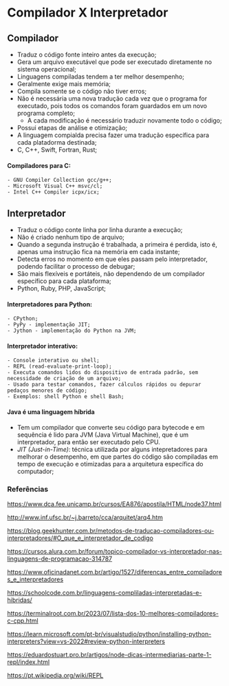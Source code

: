 # Compilador X Interpretador
## Compilador
  - Traduz o código fonte inteiro antes da execução;
  - Gera um arquivo executável que pode ser executado diretamente no sistema operacional;
  - Linguagens compiladas tendem a ter melhor desempenho;
  - Geralmente exige mais memória;
  - Compila somente se o código não tiver erros;
  - Não é necessária uma nova tradução cada vez que o programa for executado, pois todos os comandos foram guardados em um novo programa completo;
      - A cada modificação é necessário traduzir novamente todo o código;
  - Possui etapas de análise e otimização;
  - A linguagem compialda precisa fazer uma tradução específica para cada platadorma destinada;
  - C, C++, Swift, Fortran, Rust;
  #### Compiladores para C:
    - GNU Compiler Collection gcc/g++;
    - Microsoft Visual C++ msvc/cl;
    - Intel C++ Compiler icpx/icx;
## Interpretador
  - Traduz o código conte linha por linha durante a execução;
  - Não é criado nenhum tipo de arquivo;
  - Quando a segunda instrução é trabalhada, a primeira é perdida, isto é, apenas uma instrução fica na memória em cada instante;
  - Detecta erros no momento em que eles passam pelo interpretador, podendo facilitar o processo de debugar;
  - São mais flexíveis e portáteis, não dependendo de um compilador específico para cada plataforma;
  - Python, Ruby, PHP, JavaScript;
  #### Interpretadores para Python:
    - CPython;
    - PyPy - implementação JIT;
    - Jython - implementação do Python na JVM;
  #### Interpretador interativo:
    - Console interativo ou shell;
    - REPL (read-evaluate-print-loop);
    - Executa comandos lidos do dispositivo de entrada padrão, sem necessidade de criação de um arquivo;
    - Usado para testar comandos, fazer cálculos rápidos ou depurar pedaços menores de código;
    - Exemplos: shell Python e shell Bash;
#### Java é uma linguagem híbrida
- Tem um compilador que converte seu código para bytecode e em sequência é lido para JVM (Java Virtual Machine), que é um interpretador, para então ser executado pelo CPU.
- *JIT (Just-in-Time)*: técnica utilizada por alguns intepretadores para melhorar o desempenho, em que partes do código são compiladas em tempo de execução e otimizadas para a arquitetura específica do computador;


### Referências
https://www.dca.fee.unicamp.br/cursos/EA876/apostila/HTML/node37.html

http://www.inf.ufsc.br/~j.barreto/cca/arquitet/arq4.htm

https://blog.geekhunter.com.br/metodos-de-traducao-compiladores-ou-interpretadores/#O_que_e_interpretador_de_codigo

https://cursos.alura.com.br/forum/topico-compilador-vs-interpretador-nas-linguagens-de-programacao-314787

https://www.oficinadanet.com.br/artigo/1527/diferencas_entre_compiladores_e_interpretadores

https://schoolcode.com.br/linguagens-compliladas-interpretadas-e-hibridas/

https://terminalroot.com.br/2023/07/lista-dos-10-melhores-compiladores-c-cpp.html

https://learn.microsoft.com/pt-br/visualstudio/python/installing-python-interpreters?view=vs-2022#review-python-interpreters

https://eduardostuart.pro.br/artigos/node-dicas-intermediarias-parte-1-repl/index.html

https://pt.wikipedia.org/wiki/REPL




